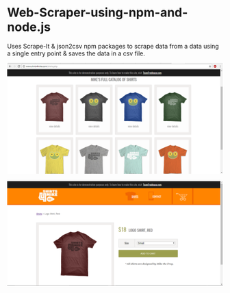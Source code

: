 # Web-Scraper-using-npm-and-node.js

Uses Scrape-It & json2csv npm packages to scrape data from a data using a single entry point & saves the data in a csv file.

![alt text](https://raw.githubusercontent.com/Hem-Bhatt/Web-Scraper-using-npm-and-node.js/master/ss/ss1.png)

![alt text](https://raw.githubusercontent.com/Hem-Bhatt/Web-Scraper-using-npm-and-node.js/master/ss/ss2.png)
